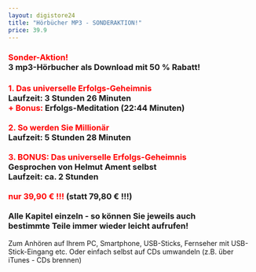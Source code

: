 ```yaml
---
layout: digistore24
title: "Hörbücher MP3 - SONDERAKTION!"
price: 39.9
---
```

<h3><strong><span style="color:#ff0000;">Sonder-Aktion!</span>&#xA0;</strong><br>3 mp3-H&#xF6;rbucher als Download mit 50 % Rabatt!</h3>
<h3><span style="color:#000000;"><strong><span style="color:#ff0000;">1. Das universelle Erfolgs-Geheimnis</span></strong><br></span>Laufzeit: 3 Stunden 26 Minuten<br><strong><span style="color:#ff0000;">+ Bonus:</span> </strong>Erfolgs-Meditation (22:44 Minuten)<br><br><span style="color:#000000;"><strong><span style="color:#ff0000;">2. So werden Sie Million&#xE4;r</span></strong><br></span>Laufzeit: 5 Stunden 28 Minuten<br><br><strong><span style="color:#ff0000;">3. BONUS: Das universelle Erfolgs-Geheimnis</span></strong><br>Gesprochen von Helmut Ament selbst<br>Laufzeit: ca. 2 Stunden<br><br><strong><span style="color:#ff0000;">nur 39,90 &#x20AC; !!!</span></strong> (statt 79,80 &#x20AC; !!!)<br><br>Alle Kapitel einzeln - so k&#xF6;nnen Sie jeweils auch bestimmte&#xA0;Teile immer wieder leicht aufrufen!</h3>
<p>Zum Anh&#xF6;ren auf&#xA0;Ihrem PC, Smartphone, USB-Sticks, Fernseher mit USB-Stick-Eingang&#xA0;etc. Oder einfach selbst auf CDs umwandeln&#xA0;(z.B. &#xFC;ber iTunes - CDs brennen)</p>
